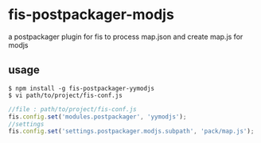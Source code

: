# fis-postpackager-modjs

a postpackager plugin for fis to process map.json and create map.js for modjs

## usage

    $ npm install -g fis-postpackager-yymodjs
    $ vi path/to/project/fis-conf.js

```javascript
//file : path/to/project/fis-conf.js
fis.config.set('modules.postpackager', 'yymodjs');
//settings
fis.config.set('settings.postpackager.modjs.subpath', 'pack/map.js');
```
